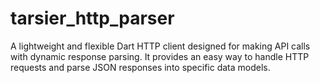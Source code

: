 # tarsier_http_parser
A lightweight and flexible Dart HTTP client designed for making API calls with dynamic response parsing. It provides an easy way to handle HTTP requests and parse JSON responses into specific data models.
